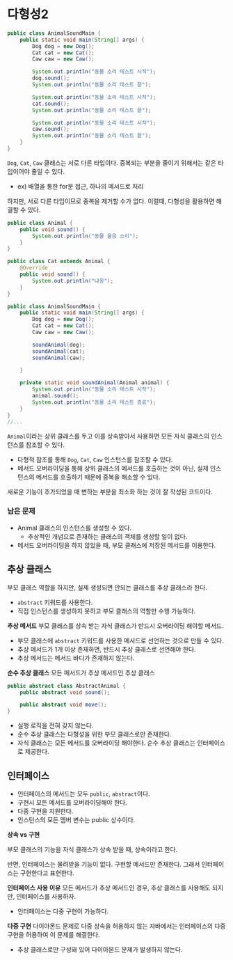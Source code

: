 다형성2
==
```java
public class AnimalSoundMain {
    public static void main(String[] args) {
        Dog dog = new Dog();
        Cat cat = new Cat();
        Caw caw = new Caw();

        System.out.println("동물 소리 테스트 시작");
        dog.sound();
        System.out.println("동물 소리 테스트 끝");

        System.out.println("동물 소리 테스트 시작");
        cat.sound();
        System.out.println("동물 소리 테스트 끝");

        System.out.println("동물 소리 테스트 시작");
        caw.sound();
        System.out.println("동물 소리 테스트 끝");
    }
}
```
`Dog`, `Cat`, `Caw` 클래스는 서로 다른 타입이다. 중복되는 부분을 줄이기 위해서는 같은 타입이어야 줄일 수 있다.
- ex) 배열을 통한 for문 접근, 하나의 메서드로 처리

하지만, 서로 다른 타입이므로 중복을 제거할 수가 없다. 이럴때, 다형성을 활용하면 해결할 수 있다.

```java
public class Animal {
    public void sound() {
        System.out.println("동물 울음 소리");
    }
}

public class Cat extends Animal {
    @Override
    public void sound() {
        System.out.println("냐옹");
    }
}

public class AnimalSoundMain {
    public static void main(String[] args) {
        Dog dog = new Dog();
        Cat cat = new Cat();
        Caw caw = new Caw();

        soundAnimal(dog);
        soundAnimal(cat);
        soundAnimal(caw);

    }

    private static void soundAnimal(Animal animal) {
        System.out.println("동물 소리 테스트 시작");
        animal.sound();
        System.out.println("동물 소리 테스트 종료");
    }
}
//...
```
`Animal`이라는 상위 클래스를 두고 이를 상속받아서 사용하면 모든 자식 클래스의 인스턴스를 참조할 수 있다.
- 다형적 참조를 통해 `Dog`, `Cat`, `Caw` 인스턴스를 참조할 수 있다.
- 메서드 오버라이딩을 통해 상위 클래스의 메서드를 호출하는 것이 아닌, 실제 인스턴스의 메서드를 호출하기 때문에 중복을 해소할 수 있다.

새로운 기능이 추가되었을 때 변하는 부분을 최소화 하는 것이 잘 작성된 코드이다.

### 남은 문제
- Animal 클래스의 인스턴스를 생성할 수 있다.
  - 추상적인 개념으로 존재하는 클래스의 객체를 생성할 일이 없다.
- 메서드 오버라이딩을 하지 않았을 때, 부모 클래스에 저장된 메서드를 이용한다.

## 추상 클래스
부모 클래스 역할을 하지만, 실제 생성되면 안되는 클래스를 추상 클래스라 한다.
- `abstract` 키워드를 사용한다.
- 직접 인스턴스를 생성하지 못하고 부모 클래스의 역할만 수행 가능하다.

**추상 메서드**
부모 클래스를 상속 받는 자식 클래스가 반드시 오버라이딩 해야할 메서드.
- 부모 클래스에 `abstract` 키워드를 사용한 메서드로 선언하는 것으로 만들 수 있다.
- 추상 메서드가 1개 이상 존재하면, 반드시 추상 클래스로 선언해야 한다.
- 추상 메서드는 메서드 바디가 존재하지 않는다.

**순수 추상 클래스**
모든 메서드가 추상 메서드인 추상 클래스
```java
public abstract class AbstractAnimal {
    public abstract void sound();

    public abstract void move();
}
```
- 실행 로직을 전혀 갖지 않는다.
- 순수 추상 클래스는 다형성을 위한 부모 클래스로만 존재한다.
- 자식 클래스는 모든 메서드를 오버라이딩 해야한다.
순수 추상 클래스는 인터페이스로 제공한다.

## 인터페이스
- 인터페이스의 메서드는 모두 `public`, `abstract`이다.
- 구현시 모든 메서드를 오버라이딩해야 한다.
- 다중 구현을 지원한다.
- 인스턴스의 모든 멤버 변수는 public 상수이다.

**상속 vs 구현**

부모 클래스의 기능을 자식 클래스가 상속 받을 때, 상속이라고 한다.

반면, 인터페이스는 물려받을 기능이 없다. 구현할 메서드만 존재한다. 그래서 인터페이스는 구현한다고 표현한다.

**인터페이스 사용 이유**
모든 메서드가 추상 메서드인 경우, 추상 클래스를 사용해도 되지만, 인터페이스를 사용하자.
- 인터페이스는 다중 구현이 가능하다.

**다중 구현**
다이아몬드 문제로 다중 상속을 허용하지 않는 자바에서는 인터페이스의 다중 구현을 허용하여 이 문제를 해결한다.
- 추상 클래스로만 구성돼 있어 다이아몬드 문제가 발생하지 않는다.

